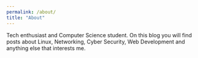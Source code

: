 ```yaml
---
permalink: /about/
title: "About"
---
```


Tech enthusiast and Computer Science student. On this blog you will find posts about Linux, Networking, Cyber Security, Web Development and anything else that interests me.
